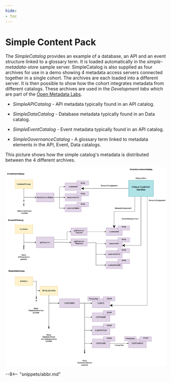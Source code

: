 ```yaml
---
hide:
- toc
---
```


<!-- SPDX-License-Identifier: CC-BY-4.0 -->
<!-- Copyright Contributors to the Egeria project. -->

# Simple Content Pack

The *SimpleCatalog* provides an example of a database, an API and an event structure linked to a glossary term.
It is loaded automatically in the *simple-metadata-store* sample server.
SimpleCatalog is also supplied as four archives for use in a demo showing 4 metadata access servers connected together in a single cohort.
The archives are each loaded into a different server.
It is then possible to show how the cohort integrates metadata from different catalogs.
These archives are used in the *Development labs* which are part of the [Open Metadata Labs](/education/open-metadata-labs/overview/).

* *SimpleAPICatalog* - API metadata typically found in an API catalog.

* *SimpleDataCatalog* - Database metadata typically found in an Data catalog.

* *SimpleEventCatalog* - Event metadata typically found in an API catalog.

* *SimpleGovernanceCatalog* - A glossary term linked to metadata elements in the API, Event, Data catalogs.

This picture shows how the simple catalog's metadata is distributed between the 4 different archives.

![Simple Catalog Data Map](simple-catalog-data-map.svg)

--8<-- "snippets/abbr.md"